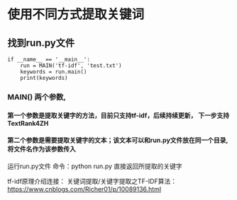 # 使用不同方式提取关键词

## 找到run.py文件

    if __name__ == '__main__':
        run = MAIN('tf-idf', 'test.txt')
        keywords = run.main()
        print(keywords)
        
###   MAIN() 两个参数,

####   第一个参数是提取关键字的方法，目前只支持tf-idf，后续持续更新， 下一步支持TextRank4ZH
####   第二个参数是需要提取关键字的文本；该文本可以和run.py文件放在同一个目录, 将文件名作为该参数传入

运行run.py文件
    命令：python run.py
    直接返回所提取的关键字
    

tf-idf原理介绍连接：
 关键词提取/关键字提取之TF-IDF算法：https://www.cnblogs.com/Richer01/p/10089136.html


   
   
